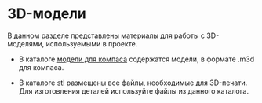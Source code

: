 # 3D-модели

В данном разделе представлены материалы для работы с 3D-моделями, используемыми в проекте.

- В каталоге [модели для компаса](./модели%20для%20компаса/) содержатся модели, в формате .m3d для компаса. 

- В каталоге [stl](./stl/) размещены все файлы, необходимые для 3D-печати. Для изготовления деталей используйте файлы из данного каталога.